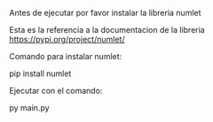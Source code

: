 Antes de ejecutar por favor instalar la libreria numlet

Esta es la referencia a la documentacion de la libreria https://pypi.org/project/numlet/

Comando para instalar numlet:

pip install numlet

Ejecutar con el comando:

py main.py